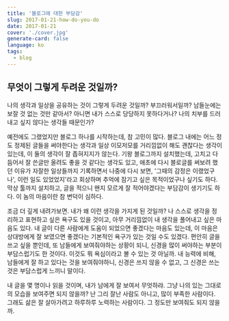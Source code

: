 ```yaml
---
title: '블로그에 대한 부담감'
slug: 2017-01-21-how-do-you-do
date: 2017-01-21
cover: './cover.jpg'
generate-card: false
language: ko
tags:
  - blog
---
```


## 무엇이 그렇게 두려운 것일까?

<!-- end -->

나의 생각과 일상을 공유하는 것이 그렇게 두려운 것일까? 부끄러워서일까? 남들눈에는 보잘 것 없는 것만 같아서? 아니면 내가 스스로 당당하지 못하다거나? 나의 치부를 드러내고 싶지 않다는 생각들 때문인가?

예전에도 그랬었지만 블로그 하나를 시작하는데, 참 고민이 많다. 블로그 내에는 어느 정도 정제된 글들을 써야한다는 생각과 일상 이모저모를 거리낌없이 해도 괜찮다는 생각이 있는데, 이 둘의 생각이 잘 좁혀지지가 않는다. 기왕 블로그까지 설치했는데, 고치고 다듬어서 잘 쓴글만 올려도 좋을 것 같다는 생각도 있고, 애초에 다시 블로글를 써보려 했던 이유가 자잘한 일상들까지 기록하면서 나중에 다시 보면, '그때의 감정은 이랬었구나', 이런 일도 있었었지'라고 회상하며 추억에 잠기고 싶은 목적이었구나 싶기도 하다. 막상 툴까지 설치하고, 글을 적으니 왠지 모르게 잘 적어야겠다는 부담감이 생기기도 하다. 이 놈의 마음이란 참 변덕이 심하다.

조금 더 깊게 내려가보면.
내가 왜 이런 생각을 가지게 된 것일까? 나 스스로 생각을 정리하고 표현하고 싶은 욕구도 있을 것이고, 아무 거리낌없이 내 생각을 풀어내고 싶은 마음도 있다. 내 글이 다른 사람에게 도움이 되었으면 좋겠다는 마음도 있는데, 이 마음은 상대방에게 잘 보였으면 좋겠다는 기본적인 욕구가 있는 것일 수도 있겠다. 편안히 글을 쓰고 싶을 뿐인데, 또 남들에게 보여줘야하는 상황이 되니, 신경을 많이 써야하는 부분이 부담스럽기도 한 것이다. 이것도 뭐 욕심이라고 볼 수 있는 것 아닐까. 내 능력에 비해, 남들에게 잘 하고 있다는 것을 보여줘야하니, 신경은 쓰지 않을 수 없고, 그 신경은 쓰는 것은 부담스럽게 느끼니 말이다.

내 글을 몇 명이나 읽을 것이며, 내가 남에게 잘 보여서 무엇하랴. 그냥 나의 있는 그대로의 모습을 보여주면 되지 않을까? 난 그리 잘난 사람도 아니고, 많이 부족한 사람이다. 그래도 삶은 잘 살아가려고 하루하루 노력하는 사람이다. 그 정도만 보여줘도 되지 않을까.
